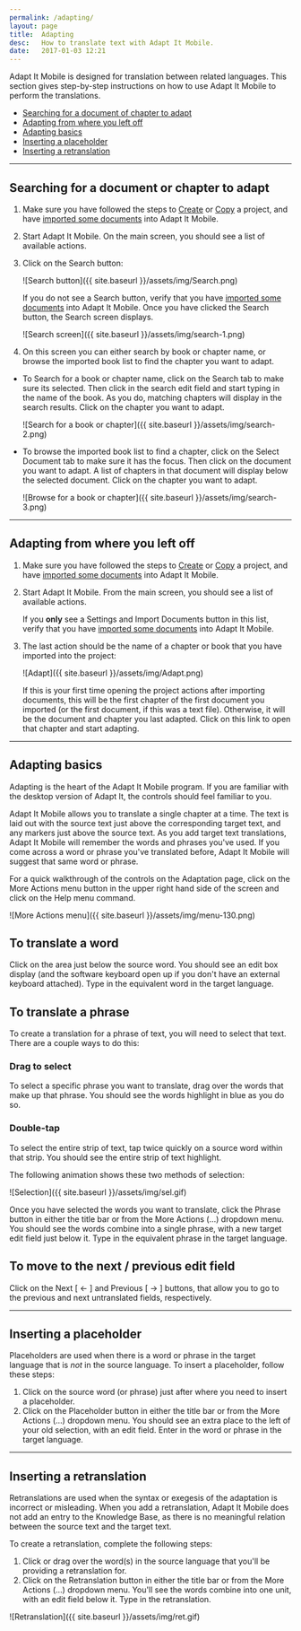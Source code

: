 ```yaml
---
permalink: /adapting/
layout: page
title:  Adapting
desc:   How to translate text with Adapt It Mobile.
date:   2017-01-03 12:21
---
```


Adapt It Mobile is designed for translation between related languages. This section gives step-by-step instructions on how to use Adapt It Mobile to perform the translations.

* [Searching for a document of chapter to adapt](#search-page)
* [Adapting from where you left off](#adapting-from-where-you-left-off)
* [Adapting basics](#adapting-basics)
* [Inserting a placeholder](#inserting-a-placeholder)
* [Inserting a retranslation](#inserting-a-retranslation)

----

<a id="search-page"></a>

## Searching for a document or chapter to adapt 

1. Make sure you have followed the steps to [Create](https://github.com/adapt-it/adapt-it-mobile/wiki/Creating-a-new-project) or [Copy](https://github.com/adapt-it/adapt-it-mobile/wiki/Copying-a-project) a project, and have [imported some documents](https://github.com/adapt-it/adapt-it-mobile/wiki/Importing-a-document) into Adapt It Mobile.
2. Start Adapt It Mobile. On the main screen, you should see a list of available actions.
3. Click on the Search button:

    ![Search button]({{ site.baseurl }}/assets/img/Search.png)

    If you do not see a Search button, verify that you have [imported some documents](https://github.com/adapt-it/adapt-it-mobile/wiki/Importing-a-document) into Adapt It Mobile. Once you have clicked the Search button, the Search screen displays.

    ![Search screen]({{ site.baseurl }}/assets/img/search-1.png)

4. On this screen you can either search by book or chapter name, or browse the imported book list to find the chapter you want to adapt.

  - To Search for a book or chapter name, click on the Search tab to make sure its selected. Then click in the search edit field and start typing in the name of the book. As you do, matching chapters will display in the search results. Click on the chapter you want to adapt.

    ![Search for a book or chapter]({{ site.baseurl }}/assets/img/search-2.png)

  - To browse the imported book list to find a chapter, click on the Select Document tab to make sure it has the focus. Then click on the document you want to adapt. A list of chapters in that document will display below the selected document. Click on the chapter you want to adapt.

    ![Browse for a book or chapter]({{ site.baseurl }}/assets/img/search-3.png)

----

<a id="adapting-from-where-you-left-off"></a>

## Adapting from where you left off

1. Make sure you have followed the steps to [Create](https://github.com/adapt-it/adapt-it-mobile/wiki/Creating-a-new-project) or [Copy](https://github.com/adapt-it/adapt-it-mobile/wiki/Copying-a-project) a project, and have [imported some documents](https://github.com/adapt-it/adapt-it-mobile/wiki/Importing-a-document) into Adapt It Mobile.
2. Start Adapt It Mobile. From the main screen, you should see a list of available actions. 

    If you **only** see a Settings and Import Documents button in this list, verify that you have [imported some documents](https://github.com/adapt-it/adapt-it-mobile/wiki/Importing-a-document) into Adapt It Mobile. 
3. The last action should be the name of a chapter or book that you have imported into the project:

    ![Adapt]({{ site.baseurl }}/assets/img/Adapt.png)

    If this is your first time opening the project actions after importing documents, this will be the first chapter of the first document you imported (or the first document, if this was a text file). Otherwise, it will be the document and chapter you last adapted. Click on this link to open that chapter and start adapting.
    
----

<a id="adapting-basics"></a>

## Adapting basics 

Adapting is the heart of the Adapt It Mobile program. If you are familiar with the desktop version of Adapt It, the controls should feel familiar to you. 

Adapt It Mobile allows you to translate a single chapter at a time. The text is laid out with the source text just above the corresponding target text, and any markers just above the source text. As you add target text translations, Adapt It Mobile will remember the words and phrases you've used. If you come across a word or phrase you've translated before, Adapt It Mobile will suggest that same word or phrase.

For a quick walkthrough of the controls on the Adaptation page, click on the More Actions menu button in the upper right hand side of the screen and click on the Help menu command.

   ![More Actions menu]({{ site.baseurl }}/assets/img/menu-130.png)

## To translate a word
Click on the area just below the source word. You should see an edit box display (and the software keyboard open up if you don't have an external keyboard attached). Type in the equivalent word in the target language.

## To translate a phrase
To create a translation for a phrase of text, you will need to select that text. There are a couple ways to do this:

### Drag to select
To select a specific phrase you want to translate, drag over the words that make up that phrase. You should see the words highlight in blue as you do so.

### Double-tap
To select the entire strip of text, tap twice quickly on a source word within that strip. You should see the entire strip of text highlight.

The following animation shows these two methods of selection:

![Selection]({{ site.baseurl }}/assets/img/sel.gif)

Once you have selected the words you want to translate, click the Phrase button in either the title bar or from the More Actions (...) dropdown menu. You should see the words combine into a single phrase, with a new target edit field just below it. Type in the equivalent phrase in the target language.

## To move to the next / previous edit field

Click on the Next [ <- ] and Previous [ -> ] buttons, that allow you to go to the previous and next untranslated fields, respectively.

----

<a id="inserting-a-placeholder"></a>

## Inserting a placeholder 

Placeholders are used when there is a word or phrase in the target language that is *not* in the source language. To insert a placeholder, follow these steps:

1. Click on the source word (or phrase) just after where you need to insert a placeholder.
2. Click on the Placeholder button in either the title bar or from the More Actions (...) dropdown menu. You should see an extra place to the left of your old selection, with an edit field. Enter in the word or phrase in the target language.

----

<a id="inserting-a-retranslation"></a>

## Inserting a retranslation 

Retranslations are used when the syntax or exegesis of the adaptation is incorrect or misleading. When you add a retranslation, Adapt It Mobile does not add an entry to the Knowledge Base, as there is no meaningful relation between the source text and the target text.

To create a retranslation, complete the following steps:

1. Click or drag over the word(s) in the source language that you'll be providing a retranslation for.
2. Click on the Retranslation button in either the title bar or from the More Actions (...) dropdown menu. You'll see the words combine into one unit, with an edit field below it. Type in the retranslation.

![Retranslation]({{ site.baseurl }}/assets/img/ret.gif)
